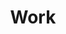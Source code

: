 ---
title: Work
directory: work
level: ../
description: <h1 class="lede">Our clients and partners</h1><p class="major">Our clients rock. We believe that you're the sum of the people you surround yourself with, and we've had the privilege to surround ourselves with some of the best.</p>
layout: work.ejs
---
